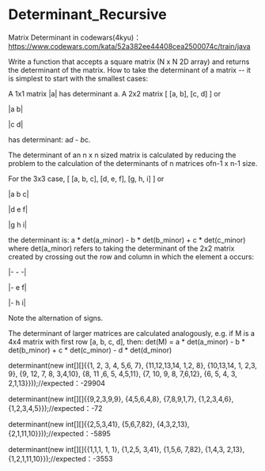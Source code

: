 # Determinant_Recursive

Matrix Determinant in codewars(4kyu)：https://www.codewars.com/kata/52a382ee44408cea2500074c/train/java

Write a function that accepts a square matrix (N x N 2D array) and returns the determinant of the matrix.
How to take the determinant of a matrix -- it is simplest to start with the smallest cases:

A 1x1 matrix |a| has determinant a.
A 2x2 matrix [ [a, b], [c, d] ] or

|a  b|

|c  d|

has determinant: a*d - b*c.

The determinant of an n x n sized matrix is calculated by reducing the problem to the calculation of the determinants of n matrices ofn-1 x n-1 size.

For the 3x3 case, [ [a, b, c], [d, e, f], [g, h, i] ] or

|a b c|  

|d e f|  

|g h i|  

the determinant is: a * det(a_minor) - b * det(b_minor) + c * det(c_minor) 
where det(a_minor) refers to taking the determinant of the 2x2 matrix created by crossing out the row and column in which the element a occurs:

|- - -|

|- e f|

|- h i|  

Note the alternation of signs.

The determinant of larger matrices are calculated analogously, e.g. if M is a 4x4 matrix with first row [a, b, c, d], then:
det(M) = a * det(a_minor) - b * det(b_minor) + c * det(c_minor) - d * det(d_minor)

determinant(new int[][]{{1,  2, 3, 4, 5,6, 7},
			                  {11,12,13,14, 1,2, 8},
			                  {10,13,14, 1, 2,3, 9},
		                  	{9, 12, 7, 8, 3,4,10},
			                  {8, 11 ,6, 5, 4,5,11},
			                  {7, 10, 9, 8, 7,6,12},
			                  {6,  5, 4, 3, 2,1,13}}));//expected：-29904
      
determinant(new int[][]{{9,2,3,9,9},
                        {4,5,6,4,8},
                        {7,8,9,1,7},
                        {1,2,3,4,6},
                        {1,2,3,4,5}});//expected：-72
                        
determinant(new int[][]{{2,5,3,41},
                        {5,6,7,82},
                        {4,3,2,13},
                        {2,1,11,10}}));//expected：-5895	                        
                        
determinant(new int[][]{{1,1,1, 1, 1},
                        {1,2,5, 3,41},
                        {1,5,6, 7,82},
                        {1,4,3, 2,13},
                        {1,2,1,11,10}});//expected：-3553	   




